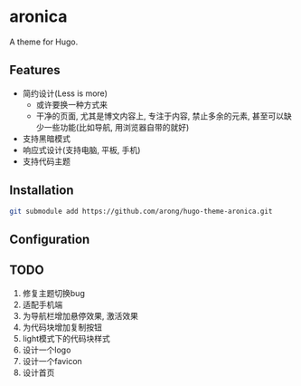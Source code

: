 # aronica

A theme for Hugo.

## Features

* 简约设计(Less is more)
    - 或许要换一种方式来
    - 干净的页面, 尤其是博文内容上, 专注于内容, 禁止多余的元素, 甚至可以缺少一些功能(比如导航, 用浏览器自带的就好)
* 支持黑暗模式
* 响应式设计(支持电脑, 平板, 手机)
* 支持代码主题


## Installation

```bash
git submodule add https://github.com/arong/hugo-theme-aronica.git
```

## Configuration

## TODO

1. 修复主题切换bug
1. 适配手机端
1. 为导航栏增加悬停效果, 激活效果
1. 为代码块增加复制按钮
1. light模式下的代码块样式
1. 设计一个logo
1. 设计一个favicon
1. 设计首页
